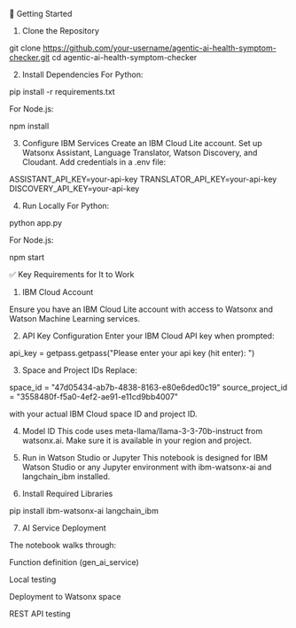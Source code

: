 🚀 Getting Started
1. Clone the Repository

git clone https://github.com/your-username/agentic-ai-health-symptom-checker.git
cd agentic-ai-health-symptom-checker

2. Install Dependencies
For Python:

pip install -r requirements.txt

For Node.js:

npm install

3. Configure IBM Services
Create an IBM Cloud Lite account.
Set up Watsonx Assistant, Language Translator, Watson Discovery, and Cloudant.
Add credentials in a .env file:

ASSISTANT_API_KEY=your-api-key
TRANSLATOR_API_KEY=your-api-key
DISCOVERY_API_KEY=your-api-key

4. Run Locally
For Python:

python app.py

For Node.js:

npm start


✅ Key Requirements for It to Work
1. IBM Cloud Account

Ensure you have an IBM Cloud Lite account with access to Watsonx and Watson Machine Learning services.

2. API Key Configuration
Enter your IBM Cloud API key when prompted:

api_key = getpass.getpass("Please enter your api key (hit enter): ")

3. Space and Project IDs
Replace:

space_id = "47d05434-ab7b-4838-8163-e80e6ded0c19"
source_project_id = "3558480f-f5a0-4ef2-ae91-e11cd9bb4007"

with your actual IBM Cloud space ID and project ID.

4. Model ID
This code uses meta-llama/llama-3-3-70b-instruct from watsonx.ai. Make sure it is available in your region and project.

5. Run in Watson Studio or Jupyter
This notebook is designed for IBM Watson Studio or any Jupyter environment with ibm-watsonx-ai and langchain_ibm installed.

6. Install Required Libraries

pip install ibm-watsonx-ai langchain_ibm

7. AI Service Deployment

The notebook walks through:

Function definition (gen_ai_service)

Local testing

Deployment to Watsonx space

REST API testing
